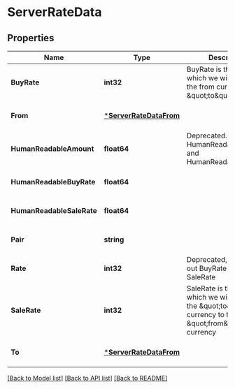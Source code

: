 # ServerRateData

## Properties
Name | Type | Description | Notes
------------ | ------------- | ------------- | -------------
**BuyRate** | **int32** | BuyRate is the rate at which we will convert the from currency to the \&quot;to\&quot; currency | [optional] [default to null]
**From** | [***ServerRateDataFrom**](server.rateData_from.md) |  | [optional] [default to null]
**HumanReadableAmount** | **float64** | Deprecated. please see HumanReadableBuyRate and HumanReadableSaleRate | [optional] [default to null]
**HumanReadableBuyRate** | **float64** |  | [optional] [default to null]
**HumanReadableSaleRate** | **float64** |  | [optional] [default to null]
**Pair** | **string** |  | [optional] [default to null]
**Rate** | **int32** | Deprecated, please use out BuyRate and SaleRate | [optional] [default to null]
**SaleRate** | **int32** | SaleRate is the rate at which we will convert the \&quot;to\&quot; currency to the \&quot;from\&quot; currency | [optional] [default to null]
**To** | [***ServerRateDataFrom**](server.rateData_from.md) |  | [optional] [default to null]

[[Back to Model list]](../README.md#documentation-for-models) [[Back to API list]](../README.md#documentation-for-api-endpoints) [[Back to README]](../README.md)

